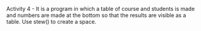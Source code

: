Activity 4 - It is a program in which a table of course and students is made and numbers are made at the bottom so that the results are visible as a table. 
Use stew() to create a space.
